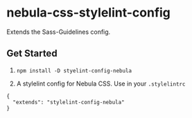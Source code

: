 # nebula-css-stylelint-config

Extends the Sass-Guidelines config.

## Get Started

1. `npm install -D styelint-config-nebula`

2. A stylelint config for Nebula CSS.  Use in your `.stylelintrc`
```
{
  "extends": "stylelint-config-nebula"
}
```

